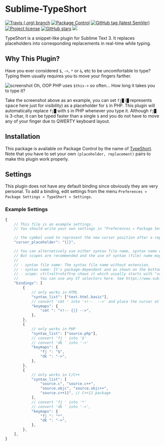 # Sublime-TypeShort

<a href="https://travis-ci.org/jfcherng/Sublime-TypeShort"><img alt="Travis (.org) branch" src="https://img.shields.io/travis/jfcherng/Sublime-TypeShort/master"></a>
<a href="https://packagecontrol.io/packages/TypeShort"><img alt="Package Control" src="https://img.shields.io/packagecontrol/dt/TypeShort"></a>
<a href="https://github.com/jfcherng/Sublime-TypeShort/tags"><img alt="GitHub tag (latest SemVer)" src="https://img.shields.io/github/tag/jfcherng/Sublime-TypeShort?logo=github"></a>
<a href="https://github.com/jfcherng/Sublime-TypeShort/blob/master/LICENSE"><img alt="Project license" src="https://img.shields.io/github/license/jfcherng/Sublime-TypeShort?logo=github"></a>
<a href="https://github.com/jfcherng/Sublime-TypeShort/stargazers"><img alt="GitHub stars" src="https://img.shields.io/github/stars/jfcherng/Sublime-TypeShort?logo=github"></a>
<a href="https://www.paypal.me/jfcherng/5usd" title="Donate to this project using Paypal"><img src="https://img.shields.io/badge/paypal-donate-blue.svg?logo=paypal" /></a>

TypeShort is a snippet-like plugin for Sublime Text 3.
It replaces placeholders into corresponding replacements in real-time while typing.


## Why This Plugin?

Have you ever considered `$`, `->`, `*` or `&`, etc to be uncomfortable to type?
Typing them usually requires you to move your fingers farther.

![screenshot](https://raw.githubusercontent.com/jfcherng/sublime-TypeShort/gh-pages/images/screenshot.gif)
Oh, OOP PHP uses `$this->` so often... How long it takes you to type it?

Take the screenshot above as an example, you can set `fj█`
(`█` represents <kbd>space</kbd> here just for visibility) as a placeholder for `$` in PHP.
This plugin will automatically replace `fj█` with `$` in PHP whenever you type it.
Although `fj█` is 3-char, it can be typed faster than a single `$`
and you do not have to move any of your finger due to QWERTY keyboard layout.


## Installation

This package is available on Package Control by the name of [TypeShort](https://packagecontrol.io/packages/TypeShort).
Note that you have to set your own `(placeholder, replacement)` pairs to make this plugin work properly.


## Settings

This plugin does not have any default binding since obviously they are very personal.
To add a binding, edit settings from the menu `Preferences » Package Settings » TypeShort » Settings`.


### Example Settings

```javascript
{
    // This file is an example settings.
    // You should write your own settings in "Preferences » Package Settings » TypeShort » Settings"

    // the symbol used to represent the new cursor position after a replacement
    "cursor_placeholder": "{|}",

    // You can alternatively use either syntax file name, syntax name or scopes in the "syntax_list".
    // But scopes are recommended and the use of syntax (file) name may be removed in the future.
    //
    // - syntax file name: The syntax file name without extension.
    // - syntax name: It's package-dependent and as shown on the bottom-right corner of your ST windows.
    // - scope: ctrl+alt+shift+p shows it which usually starts with "source.xxx" or "text.xxx".
    //          You can use any ST selectors here. See https://www.sublimetext.com/docs/3/selectors.html
    "bindings": [
        {
            // only works in HTML
            "syntax_list": ["text.html.basic"],
            // convert 'cmt ' into '<!--  -->' and place the cursor at its mid
            "keymaps": {
                "cmt ": "<!-- {|} -->",
            },
        },
        {
            // only works in PHP
            "syntax_list": ["source.php"],
            // convert 'fj ' into '$'
            // convert 'dk ' into '->'
            "keymaps": {
                "fj ": "$",
                "dk ": "->",
            },
        },
        {
            // only works in C/C++
            "syntax_list": [
                "source.c", "source.c++",
                "source.objc", "source.objc++",
                "source.c++11", // C++11 package
            ],
            // convert 'fj ' into '*'
            // convert 'dk ' into '->',
            "keymaps": {
                "fj ": "*",
                "dk ": "->",
            },
        },
    ],
}
```
